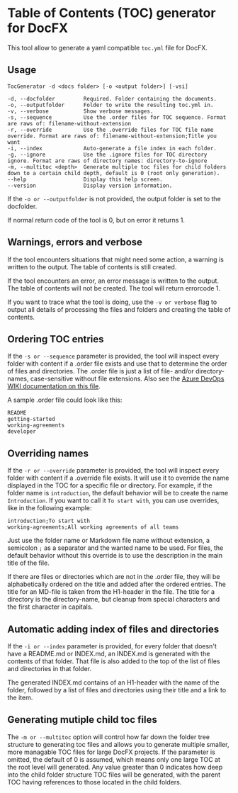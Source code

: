 # Table of Contents (TOC) generator for DocFX

This tool allow to generate a yaml compatible `toc.yml` file for DocFX.

## Usage

```text
TocGenerator -d <docs folder> [-o <output folder>] [-vsi]

-d, --docfolder			Required. Folder containing the documents.
-o, --outputfolder		Folder to write the resulting toc.yml in.
-v, --verbose			Show verbose messages.
-s, --sequence			Use the .order files for TOC sequence. Format are raws of: filename-without-extension
-r, --override			Use the .override files for TOC file name override. Format are raws of: filename-without-extension;Title you want
-i, --index				Auto-generate a file index in each folder.
-g, --ignore			Use the .ignore files for TOC directory ignore. Format are raws of directory names: directory-to-ignore
-m, --multitoc <depth>	Generate multiple toc files for child folders down to a certain child depth, default is 0 (root only generation).
--help					Display this help screen.
--version				Display version information.
```

If the `-o or --outputfolder` is not provided, the output folder is set to the docfolder.

If normal return code of the tool is 0, but on error it returns 1.

## Warnings, errors and verbose

If the tool encounters situations that might need some action, a warning is written to the output. The table of contents is still created.

If the tool encounters an error, an error message is written to the output. The table of contents will not be created. The tool will return errorcode 1.

If you want to trace what the tool is doing, use the `-v or verbose` flag to output all details of processing the files and folders and creating the table of contents.

## Ordering TOC entries

If the `-s or --sequence` parameter is provided, the tool will inspect every folder with content if a .order file exists and use that to determine the order of files and directories. The .order file is just a list of file- and/or directory-names, case-sensitive without file extensions. Also see the [Azure DevOps WIKI documentation on this file](https://docs.microsoft.com/en-us/azure/devops/project/wiki/wiki-file-structure?view=azure-devops#order-file).

A sample .order file could look like this:

```text
README
getting-started
working-agreements
developer
```

## Overriding names

If the `-r or --override` parameter is provided, the tool will inspect every folder with content if a .override file exists. It will use it to override the name displayed in the TOC for a specific file or directory.
For example, if the folder name is `introduction`, the default behavior will be to create the name `Introduction`. If you want to call it `To start with`, you can use overrides, like in the following example:

```text
introduction;To start with
working-agreements;All working agreements of all teams
```

Just use the folder name or Markdown file name without extension, a semicolon `;` as a separator and the wanted name to be used. For files, the default behavior without this override is to use the description in the main title of the file.

If there are files or directories which are not in the .order file, they will be alphabetically ordered on the title and added after the ordered entries. The title for an MD-file is taken from the H1-header in the file. The title for a directory is the directory-name, but cleanup from special characters and the first character in capitals.

## Automatic adding index of files and directories

If the `-i or --index` parameter is provided, for every folder that doesn't have a README.md or INDEX.md, an INDEX.md is generated with the contents of that folder. That file is also added to the top of the list of files and directories in that folder.

The generated INDEX.md contains of an H1-header with the name of the folder, followed by a list of files and directories using their title and a link to the item.

## Generating mutiple child toc files

The `-m or --multitoc` option will control how far down the folder tree structure to generating toc files and allows you to generate multiple smaller, more managable TOC files for large DocFX projects. If the parameter is omitted, the default of 0 is assumed, which means only one large TOC at the root level will generated. Any value greater than 0 indicates how deep into the child folder structure TOC files will be generated, with the parent TOC having references to those located in the child folders.  